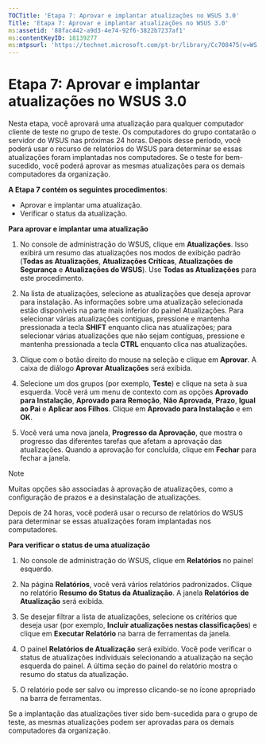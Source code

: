 ```yaml
---
TOCTitle: 'Etapa 7: Aprovar e implantar atualizações no WSUS 3.0'
Title: 'Etapa 7: Aprovar e implantar atualizações no WSUS 3.0'
ms:assetid: '88fac442-a9d3-4e74-92f6-3822b7237af1'
ms:contentKeyID: 18139277
ms:mtpsurl: 'https://technet.microsoft.com/pt-br/library/Cc708475(v=WS.10)'
---
```


Etapa 7: Aprovar e implantar atualizações no WSUS 3.0
=====================================================

Nesta etapa, você aprovará uma atualização para qualquer computador cliente de teste no grupo de teste. Os computadores do grupo contatarão o servidor do WSUS nas próximas 24 horas. Depois desse período, você poderá usar o recurso de relatórios do WSUS para determinar se essas atualizações foram implantadas nos computadores. Se o teste for bem-sucedido, você poderá aprovar as mesmas atualizações para os demais computadores da organização.

**A Etapa 7 contém os seguintes procedimentos**:

-   Aprovar e implantar uma atualização.
-   Verificar o status da atualização.

**Para aprovar e implantar uma atualização**
1.  No console de administração do WSUS, clique em **Atualizações**. Isso exibirá um resumo das atualizações nos modos de exibição padrão (**Todas as Atualizações**, **Atualizações Críticas**, **Atualizações de Segurança** e **Atualizações do WSUS**). Use **Todas as Atualizações** para este procedimento.

2.  Na lista de atualizações, selecione as atualizações que deseja aprovar para instalação. As informações sobre uma atualização selecionada estão disponíveis na parte mais inferior do painel Atualizações. Para selecionar várias atualizações contíguas, pressione e mantenha pressionada a tecla **SHIFT** enquanto clica nas atualizações; para selecionar várias atualizações que não sejam contíguas, pressione e mantenha pressionada a tecla **CTRL** enquanto clica nas atualizações.

3.  Clique com o botão direito do mouse na seleção e clique em **Aprovar**. A caixa de diálogo **Aprovar Atualizações** será exibida.

4.  Selecione um dos grupos (por exemplo, **Teste**) e clique na seta à sua esquerda. Você verá um menu de contexto com as opções **Aprovado para Instalação**, **Aprovado para Remoção**, **Não Aprovada**, **Prazo**, **Igual ao Pai** e **Aplicar aos Filhos**. Clique em **Aprovado para Instalação** e em **OK**.

5.  Você verá uma nova janela, **Progresso da Aprovação**, que mostra o progresso das diferentes tarefas que afetam a aprovação das atualizações. Quando a aprovação for concluída, clique em **Fechar** para fechar a janela.

> [!NOTE]  
> Muitas opções são associadas à aprovação de atualizações, como a configuração de prazos e a desinstalação de atualizações. 

Depois de 24 horas, você poderá usar o recurso de relatórios do WSUS para determinar se essas atualizações foram implantadas nos computadores.

**Para verificar o status de uma atualização**
1.  No console de administração do WSUS, clique em **Relatórios** no painel esquerdo.

2.  Na página **Relatórios**, você verá vários relatórios padronizados. Clique no relatório **Resumo do Status da Atualização**. A janela **Relatórios de Atualização** será exibida.

3.  Se desejar filtrar a lista de atualizações, selecione os critérios que deseja usar (por exemplo, **Incluir atualizações nestas classificações**) e clique em **Executar Relatório** na barra de ferramentas da janela.

4.  O painel **Relatórios de Atualização** será exibido. Você pode verificar o status de atualizações individuais selecionando a atualização na seção esquerda do painel. A última seção do painel do relatório mostra o resumo do status da atualização.

5.  O relatório pode ser salvo ou impresso clicando-se no ícone apropriado na barra de ferramentas.

Se a implantação das atualizações tiver sido bem-sucedida para o grupo de teste, as mesmas atualizações podem ser aprovadas para os demais computadores da organização.
